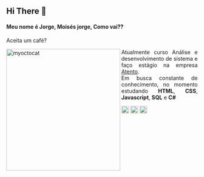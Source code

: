 <!--**moisesjlima/moisesjlima** is a ✨ _special_ ✨ repository because its `README.md` (this file) appears on your GitHub profile. -->
## Hi There 👋

<h4 align="left">Meu nome é Jorge, Moisés jorge, Como vai??</h4>
<p>Aceita um café?</p>
<img src="https://user-images.githubusercontent.com/70588329/116762302-5cda7d00-a9f0-11eb-8d9f-101e4e6616d1.png" width="300px" height="320px" align="left" alt="myoctocat">
<p align="justify"> 
  Atualmente curso Análise e desenvolvimento de sistema e faço estágio na empresa <a href="https://atento.com/pb/">Atento</a>. <br>
  Em busca constante de conhecimento, no momento estudando <strong>HTML</strong>, <strong>CSS</strong>, <strong>Javascript</strong>, 
  <strong>SQL</strong> e <strong>C#</strong>
</p>

<p>
<a href="https://www.linkedin.com/in/mois%C3%A9s-jorge-costa-lima-01581a17b/" target="blank"><img align="center" src="https://cdn.jsdelivr.net/npm/simple-icons@3.0.1/icons/linkedin.svg" alt="moisesjorge" height="20" width="20"/></a>
<a href="https://www.facebook.com/moises.jorge.7/" target="blank"><img align="center" src="https://cdn.jsdelivr.net/npm/simple-icons@3.0.1/icons/facebook.svg" alt="moisesjorge" height="20" width="20" /></a>
<a href="https://www.instagram.com/moises_jorgecl/" target="blank"><img align="center" src="https://cdn.jsdelivr.net/npm/simple-icons@3.0.1/icons/instagram.svg" alt="moisesjorge" height="20" width="20" /></a>
</p>
